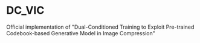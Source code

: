 # DC_VIC
Official implementation of "Dual-Conditioned Training to Exploit Pre-trained Codebook-based Generative Model in Image Compression"
